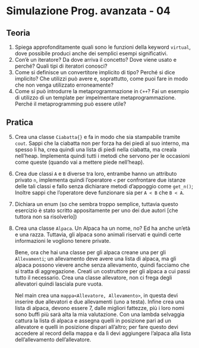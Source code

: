 # Simulazione Prog. avanzata - 04
## Teoria
1. Spiega approfonditamente quali sono le funzioni della keyword `virtual`, dove possibile produci anche dei semplici esempi significativi. 
2. Con’è un iteratore? Da dove arriva il concetto? Dove viene usato e perché? Quali tipi di iteratori conosci?
3. Come si definisce un convertitore implicito di tipo? Perché si dice implicito? Che utilizzi può avere e, soprattutto, come puoi fare in modo che non venga utilizzato erroneamente?
4. Come si può introdurre la metaprogrammazione in `C++`? Fai un esempio di utilizzo di un template per impelmentare metaprogrammazione. Perché il metaprogramming può essere utile? 

## Pratica
5. Crea una classe `Ciabatta{}` e fa in modo che sia stampabile tramite `cout`. Sappi che la ciabatta non per forza ha dei piedi al suo interno, ma spesso li ha, crea quindi una lista di piedi nella ciabatta, ma creala nell’heap. Implementa quindi tutti i metodi che servono per le occasioni come queste (quando vai a mettere piede nell’heap).
6. Crea due classi `A` e `B` diverse tra loro, entrambe hanno un attributo privato `n`, implementa quindi l’operatore `<` per confrontare due istanze delle tali classi e fallo senza dichiarare metodi d’appoggio come `get_n()`; Inoltre sappi che l’operatore deve funzionare sia per `A < B` che `B < A`.
7. Dichiara un enum (so che sembra troppo semplice, tuttavia questo esercizio è stato scritto appositamente per uno dei due autori [che tuttora non sa risolverlo])
8. Crea una classe `Alpaca`. Un Alpaca ha un nome, no? Ed ha anche un’età e una razza. Tuttavia, gli alpaca sono animali riservati e quindi certe informazioni le vogliono tenere private. 
   
   Bene, ora che hai una classe per gli alpaca creane una per gli `Allevamenti`; un allevamento deve avere una lista di alpaca, ma gli alpaca possono vievere anche senza allevamento, quindi facciamo che si tratta di aggregazione. Creati un costruttore per gli alpaca a cui passi tutto il necessario. Crea una classe allevatore, non ci frega degli allevatori quindi lasciala pure vuota.  
   
   Nel main crea una `mappa<Allevatore, Allevamento>`, in questa devi inserire due allevatori e due allevamenti (uno a testa). Infine crea una lista di alpaca, devono essere 7, dalle migliori fattezze, più i loro nomi sono buffi più sarà alta la mia valutazione. Con una lambda selvaggia cattura la lista di alpaca e assegna quelli in posizione pari ad un allevatore e quelli in posizione dispari all’altro; per fare questo devi accedere al record della mappa e da lì devi aggiungere l’alpaca alla lista dell’allevamento dell’allevatore. 